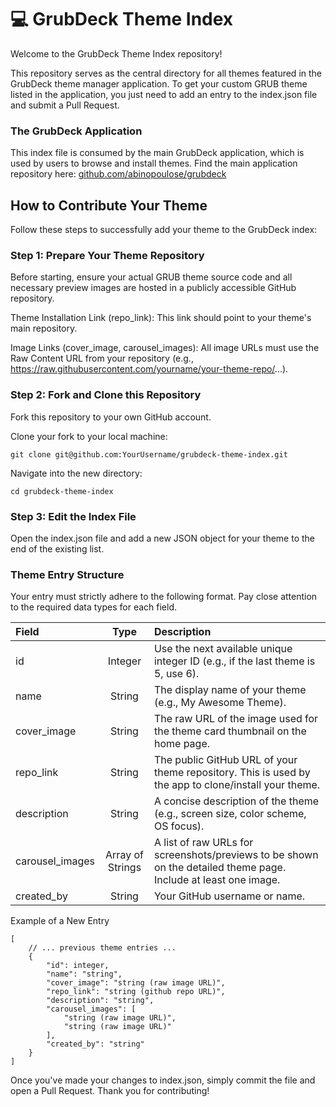 # 💻 GrubDeck Theme Index
Welcome to the GrubDeck Theme Index repository!

This repository serves as the central directory for all themes featured in the GrubDeck theme manager application. To get your custom GRUB theme listed in the application, you just need to add an entry to the index.json file and submit a Pull Request.

### The GrubDeck Application
This index file is consumed by the main GrubDeck application, which is used by users to browse and install themes.
Find the main application repository here:  [github.com/abinopoulose/grubdeck](https://github.com/abinopoulose/grubdeck)

## How to Contribute Your Theme
Follow these steps to successfully add your theme to the GrubDeck index:

### Step 1: Prepare Your Theme Repository
Before starting, ensure your actual GRUB theme source code and all necessary preview images are hosted in a publicly accessible GitHub repository.

Theme Installation Link (repo_link): This link should point to your theme's main repository.

Image Links (cover_image, carousel_images): All image URLs must use the Raw Content URL from your repository (e.g., https://raw.githubusercontent.com/yourname/your-theme-repo/...).

### Step 2: Fork and Clone this Repository
Fork this repository to your own GitHub account.

Clone your fork to your local machine:
``` 
git clone git@github.com:YourUsername/grubdeck-theme-index.git
```

Navigate into the new directory:
``` 
cd grubdeck-theme-index
``` 

### Step 3: Edit the Index File
Open the index.json file and add a new JSON object for your theme to the end of the existing list.

### Theme Entry Structure
Your entry must strictly adhere to the following format. Pay close attention to the required data types for each field.

| Field | Type | Description | 
| :------ | :---------: | :------ |
| id | Integer | Use the next available unique integer ID (e.g., if the last theme is 5, use 6). | 
| name | String | The display name of your theme (e.g., My Awesome Theme). |
| cover_image | String | The raw URL of the image used for the theme card thumbnail on the home page. |
| repo_link | String | The public GitHub URL of your theme repository. This is used by the app to clone/install your theme.|
| description | String | A concise description of the theme (e.g., screen size, color scheme, OS focus). |
| carousel_images | Array of Strings | A list of raw URLs for screenshots/previews to be shown on the detailed theme page. Include at least one image. |
| created_by | String | Your GitHub username or name. |

Example of a New Entry

```
[ 
    // ... previous theme entries ...
    {
        "id": integer, 
        "name": "string",
        "cover_image": "string (raw image URL)",
        "repo_link": "string (github repo URL)",
        "description": "string",
        "carousel_images": [
            "string (raw image URL)",
            "string (raw image URL)"
        ],
        "created_by": "string"
    }
]
```

Once you've made your changes to index.json, simply commit the file and open a Pull Request. Thank you for contributing!
